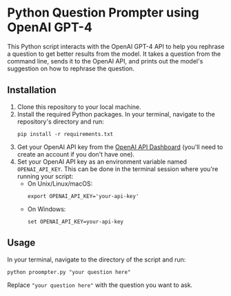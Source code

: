 # Python Question Prompter using OpenAI GPT-4

This Python script interacts with the OpenAI GPT-4 API to help you rephrase a question to get better results from the model. It takes a question from the command line, sends it to the OpenAI API, and prints out the model's suggestion on how to rephrase the question.

## Installation

1. Clone this repository to your local machine.
2. Install the required Python packages. In your terminal, navigate to the repository's directory and run:
    ```
    pip install -r requirements.txt
    ```
3. Get your OpenAI API key from the [OpenAI API Dashboard](https://platform.openai.com/account/api-keys) (you'll need to create an account if you don't have one).
4. Set your OpenAI API key as an environment variable named `OPENAI_API_KEY`. This can be done in the terminal session where you're running your script:
    - On Unix/Linux/macOS:
        ```
        export OPENAI_API_KEY='your-api-key'
        ```
    - On Windows:
        ```
        set OPENAI_API_KEY=your-api-key
        ```

## Usage

In your terminal, navigate to the directory of the script and run: 
```
python proompter.py "your question here"
```
Replace `"your question here"` with the question you want to ask.
